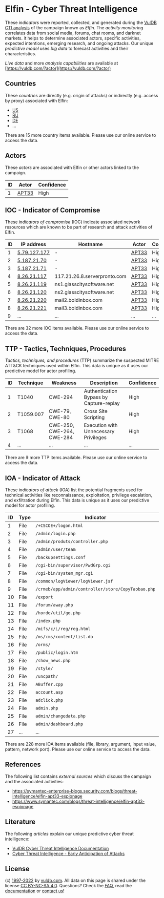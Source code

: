 # Elfin - Cyber Threat Intelligence

These _indicators_ were reported, collected, and generated during the [VulDB CTI analysis](https://vuldb.com/?kb.cti) of the campaign known as _Elfin_. The _activity monitoring_ correlates data from social media, forums, chat rooms, and darknet markets. It helps to determine associated actors, specific activities, expected intentions, emerging research, and ongoing attacks. Our unique _predictive model_ uses _big data_ to forecast activities and their characteristics.

_Live data_ and more _analysis capabilities_ are available at [https://vuldb.com/?actor](https://vuldb.com/?actor)

## Countries

These _countries_ are directly (e.g. origin of attacks) or indirectly (e.g. access by proxy) associated with Elfin:

* [US](https://vuldb.com/?country.us)
* [RU](https://vuldb.com/?country.ru)
* [DE](https://vuldb.com/?country.de)
* ...

There are 15 more country items available. Please use our online service to access the data.

## Actors

These _actors_ are associated with Elfin or other actors linked to the campaign.

ID | Actor | Confidence
-- | ----- | ----------
1 | [APT33](https://vuldb.com/?actor.apt33) | High

## IOC - Indicator of Compromise

These _indicators of compromise_ (IOC) indicate associated network resources which are known to be part of research and attack activities of Elfin.

ID | IP address | Hostname | Actor | Confidence
-- | ---------- | -------- | ----- | ----------
1 | [5.79.127.177](https://vuldb.com/?ip.5.79.127.177) | - | [APT33](https://vuldb.com/?actor.apt33) | High
2 | [5.187.21.70](https://vuldb.com/?ip.5.187.21.70) | - | [APT33](https://vuldb.com/?actor.apt33) | High
3 | [5.187.21.71](https://vuldb.com/?ip.5.187.21.71) | - | [APT33](https://vuldb.com/?actor.apt33) | High
4 | [8.26.21.117](https://vuldb.com/?ip.8.26.21.117) | 117.21.26.8.serverpronto.com | [APT33](https://vuldb.com/?actor.apt33) | High
5 | [8.26.21.119](https://vuldb.com/?ip.8.26.21.119) | ns1.glasscitysoftware.net | [APT33](https://vuldb.com/?actor.apt33) | High
6 | [8.26.21.120](https://vuldb.com/?ip.8.26.21.120) | ns2.glasscitysoftware.net | [APT33](https://vuldb.com/?actor.apt33) | High
7 | [8.26.21.220](https://vuldb.com/?ip.8.26.21.220) | mail2.boldinbox.com | [APT33](https://vuldb.com/?actor.apt33) | High
8 | [8.26.21.221](https://vuldb.com/?ip.8.26.21.221) | mail3.boldinbox.com | [APT33](https://vuldb.com/?actor.apt33) | High
9 | ... | ... | ... | ...

There are 32 more IOC items available. Please use our online service to access the data.

## TTP - Tactics, Techniques, Procedures

_Tactics, techniques, and procedures_ (TTP) summarize the suspected MITRE ATT&CK techniques used within Elfin. This data is unique as it uses our predictive model for actor profiling.

ID | Technique | Weakness | Description | Confidence
-- | --------- | -------- | ----------- | ----------
1 | T1040 | CWE-294 | Authentication Bypass by Capture-replay | High
2 | T1059.007 | CWE-79, CWE-80 | Cross Site Scripting | High
3 | T1068 | CWE-250, CWE-264, CWE-284 | Execution with Unnecessary Privileges | High
4 | ... | ... | ... | ...

There are 9 more TTP items available. Please use our online service to access the data.

## IOA - Indicator of Attack

These _indicators of attack_ (IOA) list the potential fragments used for technical activities like reconnaissance, exploitation, privilege escalation, and exfiltration during Elfin. This data is unique as it uses our predictive model for actor profiling.

ID | Type | Indicator | Confidence
-- | ---- | --------- | ----------
1 | File | `/+CSCOE+/logon.html` | High
2 | File | `/admin/login.php` | High
3 | File | `/admin/produts/controller.php` | High
4 | File | `/admin/user/team` | High
5 | File | `/backupsettings.conf` | High
6 | File | `/cgi-bin/supervisor/PwdGrp.cgi` | High
7 | File | `/cgi-bin/system_mgr.cgi` | High
8 | File | `/common/logViewer/logViewer.jsf` | High
9 | File | `/crmeb/app/admin/controller/store/CopyTaobao.php` | High
10 | File | `/export` | Low
11 | File | `/forum/away.php` | High
12 | File | `/horde/util/go.php` | High
13 | File | `/index.php` | Medium
14 | File | `/mifs/c/i/reg/reg.html` | High
15 | File | `/ms/cms/content/list.do` | High
16 | File | `/orms/` | Low
17 | File | `/public/login.htm` | High
18 | File | `/show_news.php` | High
19 | File | `/style/` | Low
20 | File | `/uncpath/` | Medium
21 | File | `ABuffer.cpp` | Medium
22 | File | `account.asp` | Medium
23 | File | `adclick.php` | Medium
24 | File | `admin.php` | Medium
25 | File | `admin/changedata.php` | High
26 | File | `admin/dashboard.php` | High
27 | ... | ... | ...

There are 228 more IOA items available (file, library, argument, input value, pattern, network port). Please use our online service to access the data.

## References

The following list contains _external sources_ which discuss the campaign and the associated activities:

* https://symantec-enterprise-blogs.security.com/blogs/threat-intelligence/elfin-apt33-espionage
* https://www.symantec.com/blogs/threat-intelligence/elfin-apt33-espionage

## Literature

The following _articles_ explain our unique predictive cyber threat intelligence:

* [VulDB Cyber Threat Intelligence Documentation](https://vuldb.com/?kb.cti)
* [Cyber Threat Intelligence - Early Anticipation of Attacks](https://www.scip.ch/en/?labs.20201022)

## License

(c) [1997-2022](https://vuldb.com/?kb.changelog) by [vuldb.com](https://vuldb.com/?kb.about). All data on this page is shared under the license [CC BY-NC-SA 4.0](https://creativecommons.org/licenses/by-nc-sa/4.0/). Questions? Check the [FAQ](https://vuldb.com/?kb.faq), read the [documentation](https://vuldb.com/?kb) or [contact us](https://vuldb.com/?contact)!
